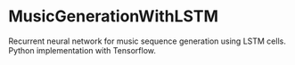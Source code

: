 # MusicGenerationWithLSTM
Recurrent neural network for music sequence generation using LSTM cells. Python implementation with Tensorflow.
